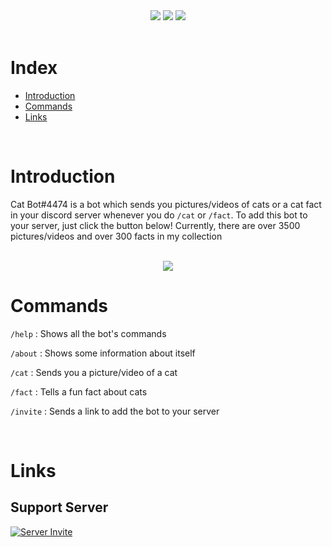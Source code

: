 <div align='center'>
   <!-- Thank you coloors.co! -->

   <img src="https://img.shields.io/github/stars/msr8/discordcatbot?color=3E3E3E&labelColor=302D41&style=for-the-badge">
   <img src="https://img.shields.io/github/last-commit/msr8/discordcatbot?color=2F2F2F&labelColor=302D41&style=for-the-badge">   
   <img src="https://img.shields.io/github/issues/msr8/discordcatbot?color=202020&labelColor=302D41&style=for-the-badge">

</div>

<br>

# Index

* [Introduction](#introduction)
* [Commands](#commands)
* [Links](#links)

<br>

# Introduction

Cat Bot#4474 is a bot which sends you pictures/videos of cats or a cat fact in your discord server whenever you do `/cat` or `/fact`. To add this bot to your server, just click the button below! Currently, there are over 3500 pictures/videos and over 300 facts in my collection

<br>

<div align=center>
    <a href="https://discord.com/api/oauth2/authorize?client_id=1028700868729634906&scope=applications.commands%20bot&permissions=0">
        <img src="https://shields.io/badge/invite_the-discord_bot-7289DA?logo=discord&style=for-the-badge">
    </a>
</div>

# Commands

`/help` : Shows all the bot's commands

`/about` : Shows some information about itself

`/cat` : Sends you a picture/video of a cat

`/fact` : Tells a fun fact about cats

`/invite` : Sends a link to add the bot to your server

<br>

# Links

## Support Server

[![Server Invite](https://discordapp.com/api/guilds/917924802554109953/embed.png?style=banner2)](https://discord.gg/aGUvpSxMz5)
<!-- 
[![Server Invite](https://discordapp.com/api/guilds/917924802554109953/embed.png?style=banner1)](https://discord.gg/aGUvpSxMz5)

[![Server Invite](https://discordapp.com/api/guilds/917924802554109953/embed.png?style=banner3)](https://discord.gg/aGUvpSxMz5)

[![Server Invite](https://discordapp.com/api/guilds/917924802554109953/embed.png?style=banner4)](https://discord.gg/aGUvpSxMz5)

[![Server Invite](https://discordapp.com/api/guilds/917924802554109953/embed.png?style=shield)](https://discord.gg/aGUvpSxMz5) -->




<!--

-> Main heading video thingy

-->

